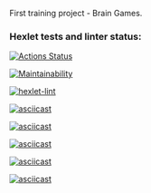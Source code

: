 First training project - Brain Games.

### Hexlet tests and linter status:
[![Actions Status](https://github.com/bikkir/python-project-lvl1/workflows/hexlet-check/badge.svg)](https://github.com/bikkir/python-project-lvl1/actions)

[![Maintainability](https://api.codeclimate.com/v1/badges/a7a0a767877828eb5d7d/maintainability)](https://codeclimate.com/github/bikkir/python-project-lvl1/maintainability)

[![hexlet-lint](https://github.com/bikkir/python-project-lvl1/actions/workflows/linter-check.yml/badge.svg)](https://github.com/bikkir/python-project-lvl1/actions/workflows/linter-check.yml)

[![asciicast](https://asciinema.org/a/gBoHUdXJvx4szfVpOAqZTCE0n.svg)](https://asciinema.org/a/gBoHUdXJvx4szfVpOAqZTCE0n)

[![asciicast](https://asciinema.org/a/qPpkt5XlEtBGVrEU7FBqWNLb5.svg)](https://asciinema.org/a/qPpkt5XlEtBGVrEU7FBqWNLb5)

[![asciicast](https://asciinema.org/a/7ybzKuE2cl2DxiZuWBJMgPZEL.svg)](https://asciinema.org/a/7ybzKuE2cl2DxiZuWBJMgPZEL)

[![asciicast](https://asciinema.org/a/O7sIeR8DatGzIzPE4qLTEgo4I.svg)](https://asciinema.org/a/O7sIeR8DatGzIzPE4qLTEgo4I)

[![asciicast](https://asciinema.org/a/toYihxOb69sp7El4j93JZV00R.svg)](https://asciinema.org/a/toYihxOb69sp7El4j93JZV00R)